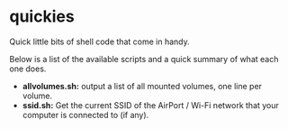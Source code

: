 
quickies
========

Quick little bits of shell code that come in handy.

Below is a list of the available scripts and a quick summary of what each one does.


* **allvolumes.sh:**	output a list of all mounted volumes, one line per volume.
* **ssid.sh:**	Get the current SSID of the AirPort / Wi-Fi network that your computer is connected to (if any).



